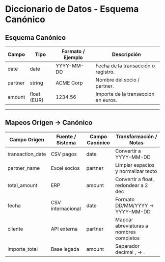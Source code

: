 # Diccionario de Datos - Esquema Canónico

## Esquema Canónico

| Campo    | Tipo        | Formato / Ejemplo | Descripción                          |
|----------|------------|-----------------|--------------------------------------|
| date     | date       | YYYY-MM-DD      | Fecha de la transacción o registro.  |
| partner  | string     | ACME Corp       | Nombre del socio / partner.          |
| amount   | float (EUR)| 1234.56         | Importe de la transacción en euros.  |

---

## Mapeos Origen → Canónico

| Campo Origen           | Fuente / Sistema      | Campo Canónico | Transformación / Notas                 |
|------------------------|--------------------|----------------|---------------------------------------|
| transaction_date       | CSV pagos           | date           | Convertir a YYYY-MM-DD                |
| partner_name           | Excel socios        | partner        | Limpiar espacios y normalizar texto  |
| total_amount           | ERP                 | amount         | Convertir a float, redondear a 2 dec |
| fecha                  | CSV internacional   | date           | Formato DD/MM/YYYY → YYYY-MM-DD       |
| cliente                | API externa         | partner        | Mapear abreviaturas a nombres completos |
| importe_total          | Base legada         | amount         | Separador decimal , → .               |

